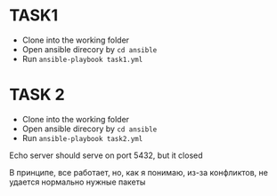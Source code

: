 # TASK1

- Clone into the working folder
- Open ansible direcory by `cd ansible`
- Run `ansible-playbook task1.yml`

# TASK 2

- Clone into the working folder
- Open ansible direcory by `cd ansible`
- Run `ansible-playbook task2.yml`

Echo server should serve on port 5432, but it closed

В принципе, все работает, но, как я понимаю, из-за конфликтов, не удается нормально нужные пакеты